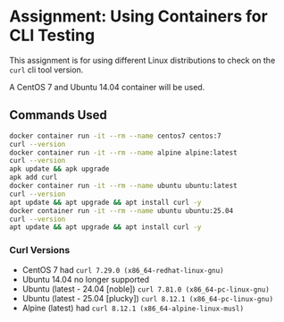 # Assignment: Using Containers for CLI Testing

This assignment is for using different Linux distributions to check on the `curl` cli tool version.

A CentOS 7 and Ubuntu 14.04 container will be used.

## Commands Used

```bash
docker container run -it --rm --name centos7 centos:7
curl --version
docker container run -it --rm --name alpine alpine:latest
curl --version
apk update && apk upgrade
apk add curl
docker container run -it --rm --name ubuntu ubuntu:latest
curl --version
apt update && apt upgrade && apt install curl -y
docker container run -it --rm --name ubuntu ubuntu:25.04
curl --version
apt update && apt upgrade && apt install curl -y
```

### Curl Versions

- CentOS 7 had `curl 7.29.0 (x86_64-redhat-linux-gnu)`
- Ubuntu 14.04 no longer supported
- Ubuntu (latest - 24.04 [noble]) `curl 7.81.0 (x86_64-pc-linux-gnu)` 
- Ubuntu (latest - 25.04 [plucky]) `curl 8.12.1 (x86_64-pc-linux-gnu)` 
- Alpine (latest) had `curl 8.12.1 (x86_64-alpine-linux-musl)`
